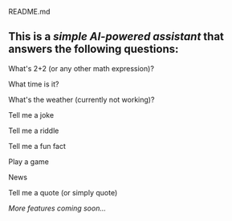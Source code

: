 README.md

## This is a *simple AI-powered assistant* that answers the following questions:

What's 2+2 (or any other math expression)?

What time is it?

What's the weather (currently not working)?

Tell me a joke

Tell me a riddle

Tell me a fun fact

Play a game

News

Tell me a quote (or simply quote)

*More features coming soon...*
